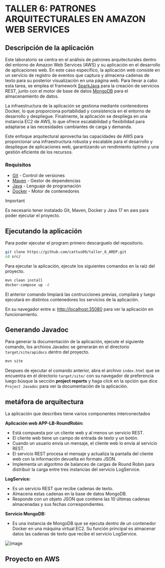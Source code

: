 # TALLER 6: PATRONES ARQUITECTURALES EN AMAZON WEB SERVICES

## Descripción de la aplicación 
Este laboratorio se centra en el análisis de patrones arquitecturales dentro del entorno de Amazon Web Services (AWS) y su aplicación en el desarrollo de aplicaciones web. En este caso específico, la aplicación web consiste en un servicio de registro de eventos que captura y almacena cadenas de texto para su posterior visualización en una página web. Para llevar a cabo esta tarea, se emplea el framework [SparkJava](https://sparkjava.com/) para la creación de servicios REST, junto con el motor de base de datos [MongoDB](https://www.mongodb.com/) para el almacenamiento de datos.

La infraestructura de la aplicación se gestiona mediante contenedores Docker, lo que proporciona portabilidad y consistencia en el entorno de desarrollo y despliegue. Finalmente, la aplicación se despliega en una instancia EC2 de AWS, lo que ofrece escalabilidad y flexibilidad para adaptarse a las necesidades cambiantes de carga y demanda.

Este enfoque arquitectural aprovecha las capacidades de AWS para proporcionar una infraestructura robusta y escalable para el desarrollo y despliegue de aplicaciones web, garantizando un rendimiento óptimo y una gestión eficiente de los recursos.

### Requisitos 

- [Git](https://git-scm.com/) - Control de versiones
- [Maven](https://maven.apache.org/) - Gestor de dependencias
- [Java](https://www.oracle.com/java/technologies/downloads/#java17) - Lenguaje de programación
- [Docker](https://www.docker.com/) - Motor de contenedores

> [!IMPORTANT]
> Es necesario tener instalado Git, Maven, Docker y Java 17 en aws para poder ejecutar el proyecto.

## Ejecutando la aplicación 

Para poder ejecutar el program primero descarguelo del repositorio.

```bash
git clone https://github.com/cattus09/taller_6_AREP.git
cd src/
```

Para ejecutar la aplicación, ejecute los siguientes comandos en la raíz del proyecto. 

```bash
mvn clean install
docker-compose up -d
```

El anterior comando limpiará las contrucciones previas, compilará y luego ejecutará en distintos contenedores los servicios de la aplicación.

En su navegador entre a: [http://localhost:35080](http://localhost:35080) para ver la aplicación en funcionamiento.

## Generando Javadoc 

Para generar la documentación de la aplicación, ejecute el siguiente comando, los archivos Javadoc se generarán en el directorio `target/site/apidocs` dentro del proyecto.

```bash
mvn site
```

Despues de ejecutar el comando anterior, abra el archivo `index.html` que se encuentra en el directorio `target/site/` con su navegador de preferencia luego búsque la sección **project reports** y haga click en la opción que dice `Project Javadoc` para ver la documentación de la aplicación.

## metáfora de arquitectura

La aplicación que describes tiene varios componentes interconectados

**Aplicación web APP-LB-RoundRobin:**

- Está compuesta por un cliente web y al menos un servicio REST.
- El cliente web tiene un campo de entrada de texto y un botón.
- Cuando un usuario envía un mensaje, el cliente web lo envía al servicio REST.
- El servicio REST procesa el mensaje y actualiza la pantalla del cliente web con la información devuelta en formato JSON.
- Implementa un algoritmo de balanceo de cargas de Round Robin para distribuir la carga entre tres instancias del servicio LogService.

**LogService:**

- Es un servicio REST que recibe cadenas de texto.
- Almacena estas cadenas en la base de datos MongoDB.
- Responde con un objeto JSON que contiene las 10 últimas cadenas almacenadas y sus fechas correspondientes.

**Servicio MongoDB:**

- Es una instancia de MongoDB que se ejecuta dentro de un contenedor Docker en una máquina virtual EC2. Su función principal es almacenar datos las cadenas de texto que recibe el servicio LogService.

![image](https://github.com/ELS4NTA/AREP-LAB-06/assets/99996670/a172b6c2-c7d3-4bab-8012-e537fc0f0340)

## Proyecto en AWS


